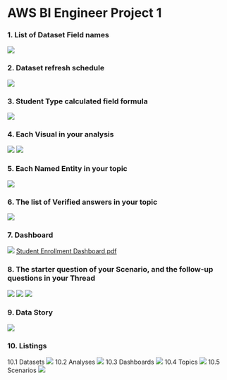 # AWS BI Engineer Project 1


### 1. List of Dataset Field names
![](./img/1.%20List%20of%20Dataset%20Field%20names.png)

### 2. Dataset refresh schedule
![](./img/2.%20Dataset%20refresh%20schedule.png)

### 3. Student Type calculated field formula
![](./img/3.%20Student%20Type%20calculated%20field%20formula.png)

### 4. Each Visual in your analysis
![](./img/4.%20Each%20Visual%20in%20your%20analysis-1.png)
![](./img/4.%20Each%20Visual%20in%20your%20analysis-2.png)

### 5. Each Named Entity in your topic
![](./img/5.%20Each%20Named%20Entity%20in%20your%20topic.png)

### 6. The list of Verified answers in your topic
![](./img/6.%20The%20list%20of%20Verified%20answers%20in%20your%20topic.png)

### 7. Dashboard
![](./img/7.%20Dashboard.png)
[Student Enrollment Dashboard.pdf](./img/7.%20Student_Enrollment_Dashboard_2025-08-28T14_34_38.pdf)

### 8. The starter question of your Scenario, and the follow-up questions in your Thread
![](./img/8.%20The%20starter%20question%20of%20your%20Scenario,%20and%20the%20follow-up%20questions%20in%20your%20Thread-1.png)
![](./img/8.%20The%20starter%20question%20of%20your%20Scenario,%20and%20the%20follow-up%20questions%20in%20your%20Thread-2.png)
![](./img/8.%20The%20starter%20question%20of%20your%20Scenario,%20and%20the%20follow-up%20questions%20in%20your%20Thread-3.png)

### 9. Data Story
![](./img/9.%20Data%20Story.png)

### 10. Listings
10.1 Datasets
![](./img/10.%20Listings/10.1%20Datasets.png)
10.2 Analyses
![](./img/10.%20Listings/10.2%20Analyses.png)
10.3 Dashboards
![](./img/10.%20Listings/10.3%20Dashboards.png)
10.4 Topics
![](./img/10.%20Listings/10.4%20Topics.png)
10.5 Scenarios
![](./img/10.%20Listings/10.5%20Scenarios.png)